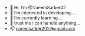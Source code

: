 - 👋 Hi, I’m @NaeemSarker02
- 👀 I’m interested in developing.....
- 🌱 I’m currently learning ...
- 💞️ trust me i can handle anything...
- 📫 naeensarker202@gmail.com

<!--
NaeemSarker02/NaeemSarker02 is a ✨ special ✨ repository because its `README.md` (this file) appears on your GitHub profile.
You can click the Preview link to take a look at your changes.
!-->
